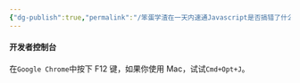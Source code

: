 ```yaml
---
{"dg-publish":true,"permalink":"/笨蛋学渣在一天内速通Javascript是否搞错了什么/01-Javascript简介/"}
---
```






#### 开发者控制台
在`Google Chrome`中按下 F12 键，如果你使用 Mac，试试`Cmd+Opt+J`。
